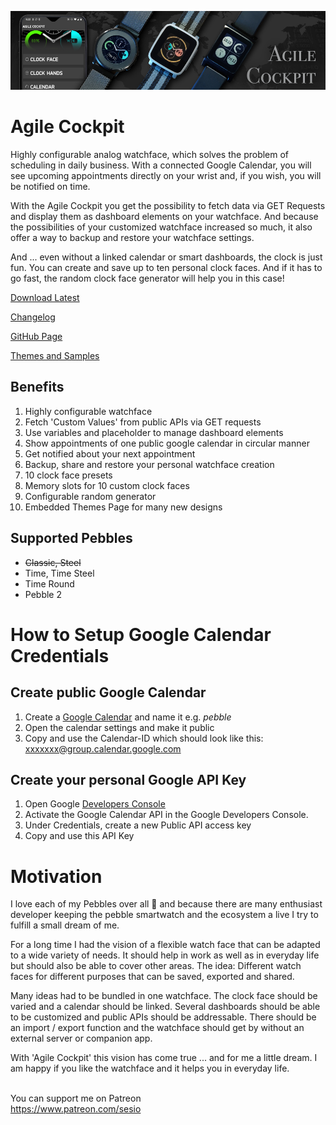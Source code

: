 ![header](assets/header_1000_250.jpg)

# Agile Cockpit

Highly configurable analog watchface, which solves the problem of scheduling in daily business. 
With a connected Google Calendar, you will see upcoming appointments directly on your wrist and, if you wish, you will be notified on time.

With the Agile Cockpit you get the possibility to fetch data via GET Requests and display them as dashboard elements on your watchface.
And because the possibilities of your customized watchface increased so much, it also offer a way to backup and restore your watchface settings.

And ... even without a linked calendar or smart dashboards, the clock is just fun. You can create and save up to ten personal clock faces. 
And if it has to go fast, the random clock face generator will help you in this case!


[Download Latest](https://github.com/derivat3/pebble-watchface-agile-cockpit/releases/download/v1.3/watch-face-agile-cockpit_v1-3.pbw)

[Changelog](CHANGELOG.md)

[GitHub Page](https://derivat3.github.io/pebble-watchface-agile-cockpit/)

[Themes and Samples](https://derivat3.github.io/pebble-watchface-agile-cockpit/themes/)

## Benefits
1. Highly configurable watchface
1. Fetch 'Custom Values' from public APIs via GET requests
1. Use variables and placeholder to manage dashboard elements
1. Show appointments of one public google calendar in circular manner
1. Get notified about your next appointment
1. Backup, share and restore your personal watchface creation
1. 10 clock face presets
1. Memory slots for 10 custom clock faces
1. Configurable random generator
1. Embedded Themes Page for many new designs

## Supported Pebbles
- ~~Classic, Steel~~
- Time, Time Steel
- Time Round
- Pebble 2

# How to Setup Google Calendar Credentials

## Create public Google Calendar
1. Create a [Google Calendar](https://calendar.google.com/calendar) and 
   name it e.g. *pebble*
1. Open the calendar settings and make it public
1. Copy and use the Calendar-ID which should look like this:  
   xxxxxxx@group.calendar.google.com

## Create your personal Google API Key
1. Open Google [Developers Console](https://console.developers.google.com/)
1. Activate the Google Calendar API in the Google Developers Console.
1. Under Credentials, create a new Public API access key
1. Copy and use this API Key



# Motivation

I love each of my Pebbles over all 🙂 and because there are many enthusiast developer keeping the pebble smartwatch and the ecosystem a live I try to fulfill a small dream of me.

For a long time I had the vision of a flexible watch face that can be adapted to a wide variety of needs. It should help in work as well as in everyday life but should also be able to cover other areas. The idea: Different watch faces for different purposes that can be saved, exported and shared.

Many ideas had to be bundled in one watchface.
The clock face should be varied and a calendar should be linked. Several dashboards should be able to be customized and public APIs should be addressable. There should be an import / export function and the watchface should get by without an external server or companion app.

With 'Agile Cockpit' this vision has come true ... and for me a little dream. I am happy if you like the watchface and it helps you in everyday life.

<br>You can support me on Patreon<br>
https://www.patreon.com/sesio
